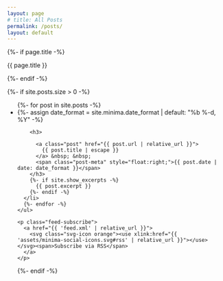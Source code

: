 ```yaml
---
layout: page
# title: All Posts
permalink: /posts/
layout: default
---
```


<div class="home" style="min-width: 55%;">
  {%- if page.title -%}
    <p class="post-title">{{ page.title }}</p>
  {%- endif -%}

  {%- if site.posts.size > 0 -%}
    <ul class="post-list">
      {%- for post in site.posts -%}
      <li>
        {%- assign date_format = site.minima.date_format | default: "%b %-d, %Y" -%}
        
        <h3>

          <a class="post" href="{{ post.url | relative_url }}">
            {{ post.title | escape }}
          </a> &nbsp; &nbsp;
          <span class="post-meta" style="float:right;">{{ post.date | date: date_format }}</span>
        </h3>
        {%- if site.show_excerpts -%}
          {{ post.excerpt }}
        {%- endif -%}
      </li>
      {%- endfor -%}
    </ul>

    <p class="feed-subscribe">
      <a href="{{ 'feed.xml' | relative_url }}">
        <svg class="svg-icon orange"><use xlink:href="{{ 'assets/minima-social-icons.svg#rss' | relative_url }}"></use></svg><span>Subscribe via RSS</span>
      </a>
    </p>
  {%- endif -%}

</div>